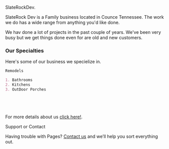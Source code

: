 SlateRockDev.

SlateRock Dev is a Family business located in Counce Tennessee. The work we do has a wide range from anything you'd like done.

We hav done a lot of projects in the past couple of years. We've been very busy but we get things done even for are old and new customers.

### Our Specialties

Here's some of our business we specielize in.

```markdown
Remodels

1. Bathrooms
2. Kitchens
3. OutDoor Porches






```

For more details about us [click here!]().


Support or Contact

Having trouble with Pages? [Contact us]() and we’ll help you sort everything out.
